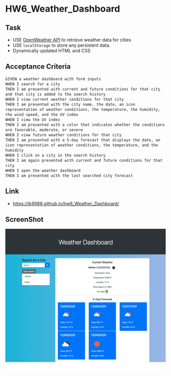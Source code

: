 # HW6_Weather_Dashboard

## Task

- USE [OpenWeather API](https://openweathermap.org/api) to retrieve weather data for cities
- USE `localStorage` to store any persistent data.
- Dynamically updated HTML and CSS

## Acceptance Criteria

```
GIVEN a weather dashboard with form inputs
WHEN I search for a city
THEN I am presented with current and future conditions for that city and that city is added to the search history
WHEN I view current weather conditions for that city
THEN I am presented with the city name, the date, an icon representation of weather conditions, the temperature, the humidity, the wind speed, and the UV index
WHEN I view the UV index
THEN I am presented with a color that indicates whether the conditions are favorable, moderate, or severe
WHEN I view future weather conditions for that city
THEN I am presented with a 5-day forecast that displays the date, an icon representation of weather conditions, the temperature, and the humidity
WHEN I click on a city in the search history
THEN I am again presented with current and future conditions for that city
WHEN I open the weather dashboard
THEN I am presented with the last searched city forecast
```

## Link

- https://lk9988.github.io/hw6_Weather_Dashboard/

## ScreenShot

![screen shot](img/screenshot-weather.png)
